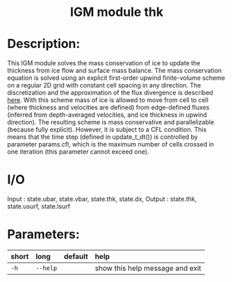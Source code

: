 
### <h1 align="center" id="title">IGM module thk </h1>

# Description:

This IGM module solves the mass conservation of ice to update the thickness
from ice flow and surface mass balance. The mass conservation equation
is solved using an explicit first-order upwind finite-volume scheme
on a regular 2D grid with constant cell spacing in any direction.
The discretization and the approximation of the flux divergence is
described [here](https://github.com/jouvetg/igm/blob/main/fig/transp-igm.jpg).
With this scheme mass of ice is allowed to move from cell to cell
(where thickness and velocities are defined) from edge-defined fluxes
(inferred from depth-averaged velocities, and ice thickness in upwind direction).
The resulting scheme is mass conservative and parallelizable (because fully explicit).
However, it is subject to a CFL condition. This means that the time step
(defined in update_t_dt()) is controlled by parameter params.cfl,
which is the maximum number of cells crossed in one iteration
(this parameter cannot exceed one).

# I/O

Input  : state.ubar, state.vbar, state.thk, state.dx, 
Output : state.thk, state.usurf, state.lsurf
 
# Parameters: 


|short|long|default|help|
| :--- | :--- | :--- | :--- |
|`-h`|`--help`||show this help message and exit|
